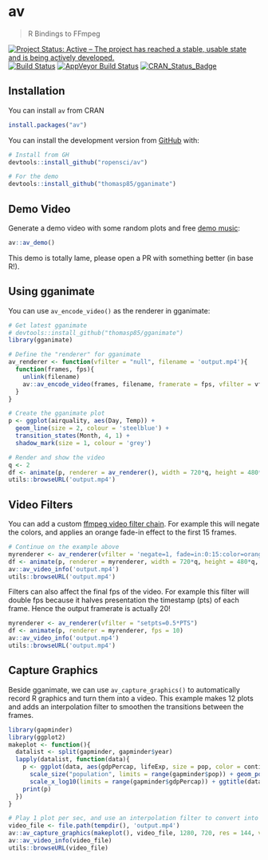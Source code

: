 # av

> R Bindings to FFmpeg

[![Project Status: Active – The project has reached a stable, usable state and is being actively developed.](http://www.repostatus.org/badges/latest/wip.svg)](http://www.repostatus.org/#wip)
[![Build Status](https://travis-ci.org/ropensci/av.svg?branch=master)](https://travis-ci.org/ropensci/av)
[![AppVeyor Build Status](https://ci.appveyor.com/api/projects/status/github/ropensci/av?branch=master)](https://ci.appveyor.com/project/jeroen/av)
[![CRAN_Status_Badge](http://www.r-pkg.org/badges/version/av)](https://cran.r-project.org/package=av)

## Installation

You can install `av` from CRAN

```r
install.packages("av")
```

You can install the development version from [GitHub](https://github.com/ropensci/av) with:

```r
# Install from GH
devtools::install_github("ropensci/av")

# For the demo
devtools::install_github("thomasp85/gganimate")
```

## Demo Video

Generate a demo video with some random plots and free [demo music](https://freemusicarchive.org/music/Synapsis/~/Wonderland):

```r
av::av_demo()
```

This demo is totally lame, please open a PR with something better (in base R!).

## Using gganimate

You can use `av_encode_video()` as the renderer in gganimate:

```r
# Get latest gganimate
# devtools::install_github("thomasp85/gganimate")
library(gganimate)

# Define the "renderer" for gganimate
av_renderer <- function(vfilter = "null", filename = 'output.mp4'){
  function(frames, fps){
    unlink(filename)
    av::av_encode_video(frames, filename, framerate = fps, vfilter = vfilter)
  }
}

# Create the gganimate plot
p <- ggplot(airquality, aes(Day, Temp)) + 
  geom_line(size = 2, colour = 'steelblue') + 
  transition_states(Month, 4, 1) + 
  shadow_mark(size = 1, colour = 'grey')

# Render and show the video
q <- 2
df <- animate(p, renderer = av_renderer(), width = 720*q, height = 480*q, res = 72*q, fps = 25)
utils::browseURL('output.mp4')
```

## Video Filters

You can add a custom [ffmpeg video filter chain](https://ffmpeg.org/ffmpeg-filters.html#Video-Filters). For example this will negate the colors, and applies an orange fade-in effect to the first 15 frames.

```r
# Continue on the example above
myrenderer <- av_renderer(vfilter = 'negate=1, fade=in:0:15:color=orange')
df <- animate(p, renderer = myrenderer, width = 720*q, height = 480*q, res = 72*q, fps = 25)
av::av_video_info('output.mp4')
utils::browseURL('output.mp4')
```

Filters can also affect the final fps of the video. For example this filter will double fps because it halves presentation the timestamp (pts) of each frame. Hence the output framerate is actually 20!

```r
myrenderer <- av_renderer(vfilter = "setpts=0.5*PTS")
df <- animate(p, renderer = myrenderer, fps = 10)
av::av_video_info('output.mp4')
utils::browseURL('output.mp4')
```

## Capture Graphics

Beside gganimate, we can use `av_capture_graphics()` to automatically record R graphics and turn them into a video. This example makes 12 plots and adds an interpolation filter to smoothen the transitions between the frames.

```r
library(gapminder)
library(ggplot2)
makeplot <- function(){
  datalist <- split(gapminder, gapminder$year)
  lapply(datalist, function(data){
    p <- ggplot(data, aes(gdpPercap, lifeExp, size = pop, color = continent)) +
      scale_size("population", limits = range(gapminder$pop)) + geom_point() + ylim(20, 90) +
      scale_x_log10(limits = range(gapminder$gdpPercap)) + ggtitle(data$year) + theme_classic()
    print(p)
  })
}

# Play 1 plot per sec, and use an interpolation filter to convert into 10 fps
video_file <- file.path(tempdir(), 'output.mp4')
av::av_capture_graphics(makeplot(), video_file, 1280, 720, res = 144, vfilter = 'framerate=fps=10')
av::av_video_info(video_file)
utils::browseURL(video_file)
```
